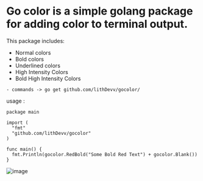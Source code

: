 # Go color is a simple golang package for adding color to terminal output.
This package includes:
- Normal colors
- Bold colors 
- Underlined colors
- High Intensity Colors 
- Bold High Intensity Colors

```- commands -> go get github.com/lithDevv/gocolor/```

usage : 
```golang
package main

import (
  "fmt"
  "github.com/lithDevv/gocolor"
)

func main() {
  fmt.Println(gocolor.RedBold("Some Bold Red Text") + gocolor.Blank())
}
```
![image](https://user-images.githubusercontent.com/115331024/194685117-76217399-0e38-41cf-be83-31a6da9098fc.png)

